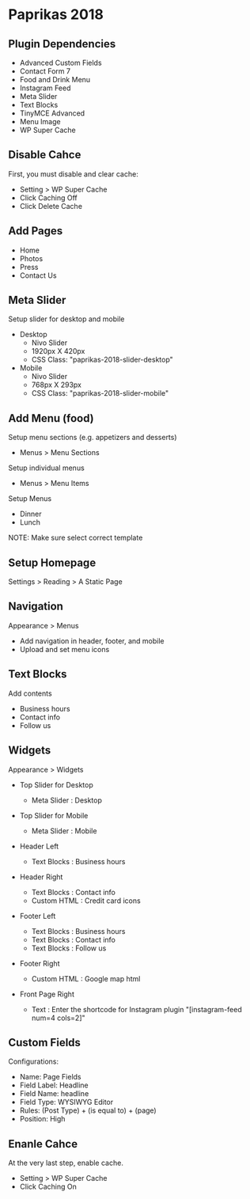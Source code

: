 Paprikas 2018
============================

Plugin Dependencies
----------------------------
- Advanced Custom Fields
- Contact Form 7
- Food and Drink Menu
- Instagram Feed
- Meta Slider
- Text Blocks
- TinyMCE Advanced
- Menu Image
- WP Super Cache


Disable Cahce
----------------------------
First, you must disable and clear cache:
- Setting > WP Super Cache
- Click Caching Off
- Click Delete Cache


Add Pages
----------------------------
- Home
- Photos
- Press
- Contact Us


Meta Slider
----------------------------
Setup slider for desktop and mobile

- Desktop
    - Nivo Slider
    - 1920px X 420px
    - CSS Class: "paprikas-2018-slider-desktop" 
- Mobile
    - Nivo Slider
    - 768px X 293px
    - CSS Class: "paprikas-2018-slider-mobile" 


Add Menu (food)
----------------------------
Setup menu sections (e.g. appetizers and desserts)
- Menus > Menu Sections

Setup individual menus
- Menus > Menu Items

Setup Menus
- Dinner
- Lunch

NOTE: Make sure select correct template


Setup Homepage
----------------------------
Settings > Reading > A Static Page


Navigation
----------------------------
Appearance > Menus
- Add navigation in header, footer, and mobile
- Upload and set menu icons


Text Blocks
----------------------------
Add contents
- Business hours
- Contact info
- Follow us


Widgets
----------------------------
Appearance > Widgets

- Top Slider for Desktop
    - Meta Slider : Desktop
    
- Top Slider for Mobile
    - Meta Slider : Mobile

- Header Left
    - Text Blocks : Business hours

- Header Right
    - Text Blocks : Contact info
    - Custom HTML : Credit card icons

- Footer Left
    - Text Blocks : Business hours
    - Text Blocks : Contact info
    - Text Blocks : Follow us

- Footer Right
    - Custom HTML : Google map html

- Front Page Right
    - Text : Enter the shortcode for Instagram plugin "[instagram-feed num=4 cols=2]"


Custom Fields
----------------------------
Configurations:
- Name: Page Fields
- Field Label: Headline
- Field Name: headline
- Field Type: WYSIWYG Editor
- Rules: (Post Type) + (is equal to) + (page)
- Position: High


Enanle Cahce
----------------------------
At the very last step, enable cache.  
- Setting > WP Super Cache
- Click Caching On

